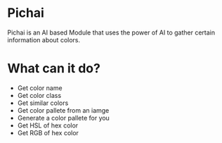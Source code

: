 # Pichai
Pichai is an AI based Module that uses the power of AI to gather certain information about colors.

# What can it do?
* Get color name
* Get color class
* Get similar colors
* Get color pallete from an iamge
* Generate a color pallete for you
* Get HSL of hex color
* Get RGB of hex color